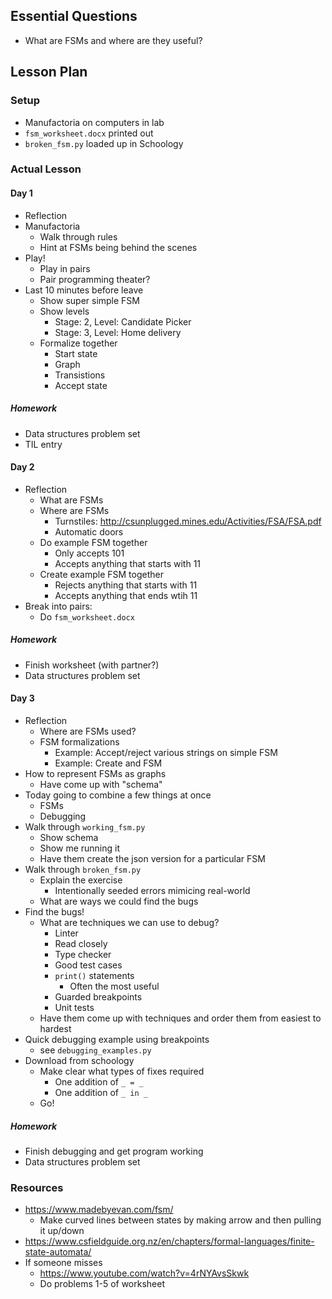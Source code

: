 ## Essential Questions

- What are FSMs and where are they useful?

## Lesson Plan

### Setup

- Manufactoria on computers in lab
- `fsm_worksheet.docx` printed out
- `broken_fsm.py` loaded up in Schoology

### Actual Lesson

#### Day 1

- Reflection
- Manufactoria
    - Walk through rules
    - Hint at FSMs being behind the scenes
- Play!
    - Play in pairs
    - Pair programming theater?
- Last 10 minutes before leave
    - Show super simple FSM
    - Show levels
        - Stage: 2, Level: Candidate Picker
        - Stage: 3, Level: Home delivery
    - Formalize together
        - Start state
        - Graph
        - Transistions
        - Accept state

##### Homework

- Data structures problem set
- TIL entry

#### Day 2

- Reflection
    - What are FSMs
    - Where are FSMs
        - Turnstiles: http://csunplugged.mines.edu/Activities/FSA/FSA.pdf
        - Automatic doors
    - Do example FSM together
        - Only accepts 101
        - Accepts anything that starts with 11
    - Create example FSM together
        - Rejects anything that starts with 11
        - Accepts anything that ends wtih 11
- Break into pairs:
    - Do `fsm_worksheet.docx`

##### Homework

- Finish worksheet (with partner?)
- Data structures problem set

#### Day 3

- Reflection
    - Where are FSMs used?
    - FSM formalizations
        - Example: Accept/reject various strings on simple FSM
        - Example: Create and FSM
- How to represent FSMs as graphs
    - Have come up with "schema"
- Today going to combine a few things at once
    - FSMs
    - Debugging
- Walk through `working_fsm.py`
    - Show schema
    - Show me running it
    - Have them create the json version for a particular FSM
- Walk through `broken_fsm.py`
    - Explain the exercise
        - Intentionally seeded errors mimicing real-world
    - What are ways we could find the bugs
- Find the bugs!
    - What are techniques we can use to debug?
        - Linter
        - Read closely
        - Type checker
        - Good test cases
        - `print()` statements
            - Often the most useful
        - Guarded breakpoints
        - Unit tests
    - Have them come up with techniques and order them from easiest to hardest
- Quick debugging example using breakpoints
    - see `debugging_examples.py`
- Download from schoology
    - Make clear what types of fixes required
        - One addition of `_ = _`
        - One addition of `_ in _`
    - Go!

##### Homework

- Finish debugging and get program working
- Data structures problem set

### Resources

- https://www.madebyevan.com/fsm/
    - Make curved lines between states by making arrow and then pulling it up/down
- https://www.csfieldguide.org.nz/en/chapters/formal-languages/finite-state-automata/
- If someone misses
    - https://www.youtube.com/watch?v=4rNYAvsSkwk
    - Do problems 1-5 of worksheet
